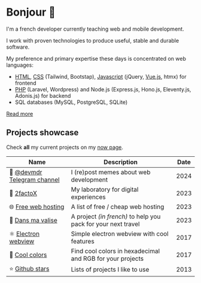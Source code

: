 # Bonjour 👋

I'm a french developer currently teaching web and mobile development.

I work with proven technologies to produce useful, stable and durable software.

My preference and primary expertise these days is concentrated on web languages:

* [HTML](https://github.com/cba85?tab=repositories&language=html), [CSS](https://github.com/cba85?tab=repositories&language=css) (Tailwind, Bootstap), [Javascript](https://github.com/cba85?tab=repositories&language=javascript) (jQuery, [Vue.js](https://github.com/cba85?tab=repositories&language=vue), htmx) for frontend
* [PHP](https://github.com/cba85?tab=repositories&language=php) (Laravel, Wordpress) and Node.js (Express.js, Hono.js, Eleventy.js, Adonis.js) for backend
* SQL databases (MySQL, PostgreSQL, SQLite)

[Read more](https://clementbarbaza.com)

## Projects showcase

Check **all** my current projects on my [now page](https://clementbarbaza.com/now).

| Name | Description | Date |
|------|-------------|----------|
| 🤖 [@devmdr Telegram channel](https://t.me/devmdr) | I (re)post memes about web development | 2024 |
| 🧪 [2factoX](https://x.2facto.com/) | My laboratory for digital experiences | 2023 |  
| 🌐 [Free web hosting](https://docs.google.com/spreadsheets/d/1-7g-URffaB97teVm8QErtUW2zwZ_UZvR7p2U6Qc1L0I/edit?gid=0#gid=0) | A list of free / cheap web hosting | 2023 |
| 🎒 [Dans ma valise](https://packing.pages.dev/) | A project *(in french)* to help you pack for your next travel | 2023 |
| ⚛️ [Electron webview](https://github.com/cba85/electron-webview) | Simple electron webview with cool features | 2017 |
| 🎨 [Cool colors](https://cba85.github.io/coolcolors/) | Find cool colors in hexadecimal and RGB for your projects | 2017 |
| ⭐️ [Github stars](https://github.com/cba85?tab=stars) | Lists of projects I like to use | 2013 |
